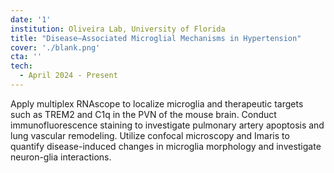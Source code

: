 ```yaml
---
date: '1'
institution: Oliveira Lab, University of Florida
title: "Disease–Associated Microglial Mechanisms in Hypertension"
cover: './blank.png'
cta: ''
tech:
  - April 2024 - Present
---
```


Apply multiplex RNAscope to localize microglia and therapeutic targets such as TREM2 and C1q in the PVN of the mouse brain. Conduct immunofluorescence staining to investigate pulmonary artery apoptosis and lung vascular remodeling. Utilize confocal microscopy and Imaris to quantify disease-induced changes in microglia morphology and investigate neuron-glia interactions.